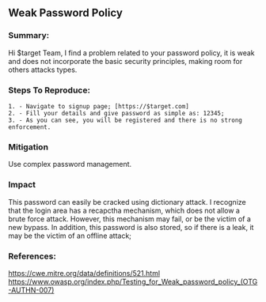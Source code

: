 ## Weak Password Policy

### Summary:

Hi $target Team, I find a problem related to your password policy, it is weak and does not incorporate the basic security principles, making room for others attacks types.

### Steps To Reproduce:

    1. - Navigate to signup page; [https://$target.com]
    2. - Fill your details and give password as simple as: 12345;
    3. - As you can see, you will be registered and there is no strong enforcement.

### Mitigation

Use complex password management.

### Impact

This password can easily be cracked using dictionary attack. I recognize that the login area has a recapctha mechanism, which does not allow a brute force attack. However, this mechanism may fail, or be the victim of a new bypass. In addition, this password is also stored, so if there is a leak, it may be the victim of an offline attack;

### References:

https://cwe.mitre.org/data/definitions/521.html
https://www.owasp.org/index.php/Testing_for_Weak_password_policy_(OTG-AUTHN-007)